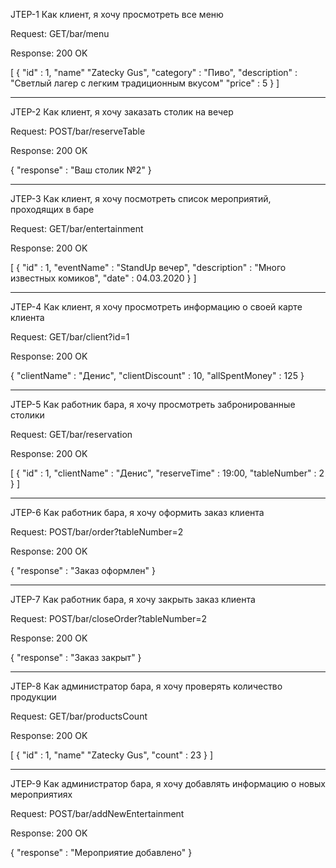 JTEP-1 Как клиент, я хочу просмотреть все меню

Request: GET/bar/menu

Response: 200 OK

[
{
"id" : 1,
"name" "Zatecky Gus",
"category" : "Пиво",
"description" : "Светлый лагер с легким традиционным вкусом"
"price" : 5
}
]


---------------------------------------------------------------------------------
JTEP-2 Как клиент, я хочу заказать столик на вечер

Request: POST/bar/reserveTable

Response: 200 OK

{ "response" : "Ваш столик №2" }


---------------------------------------------------------------------------------
JTEP-3 Как клиент, я хочу посмотреть список мероприятий, проходящих в баре

Request: GET/bar/entertainment

Response: 200 OK

[
{
"id" : 1,
"eventName" : "StandUp вечер",
"description" : "Много известных комиков",
"date" : 04.03.2020 
}
]


---------------------------------------------------------------------------------
JTEP-4 Как клиент, я хочу просмотреть информацию о своей карте клиента

Request: GET/bar/client?id=1

Response: 200 OK

{
"clientName" : "Денис",
"clientDiscount" : 10,
"allSpentMoney" : 125
}


---------------------------------------------------------------------------------
JTEP-5 Как работник бара, я хочу просмотреть забронированные столики

Request: GET/bar/reservation

Response: 200 OK

[
{
"id" : 1,
"clientName" : "Денис",
"reserveTime" : 19:00,
"tableNumber" : 2
}
]


---------------------------------------------------------------------------------
JTEP-6 Как работник бара, я хочу оформить заказ клиента

Request: POST/bar/order?tableNumber=2

Response: 200 OK

{
"response" : "Заказ оформлен"
}


---------------------------------------------------------------------------------
JTEP-7 Как работник бара, я хочу закрыть заказ клиента

Request: POST/bar/closeOrder?tableNumber=2

Response: 200 OK

{
"response" : "Заказ закрыт"
}


---------------------------------------------------------------------------------
JTEP-8 Как администратор бара, я хочу проверять количество продукции

Request: GET/bar/productsCount

Response: 200 OK

[
{
"id" : 1,
"name" "Zatecky Gus",
"count" : 23
}
]

---------------------------------------------------------------------------------
JTEP-9 Как администратор бара, я хочу добавлять информацию о новых мероприятиях

Request: POST/bar/addNewEntertainment

Response: 200 OK

{
"response" : "Мероприятие добавлено"
}
